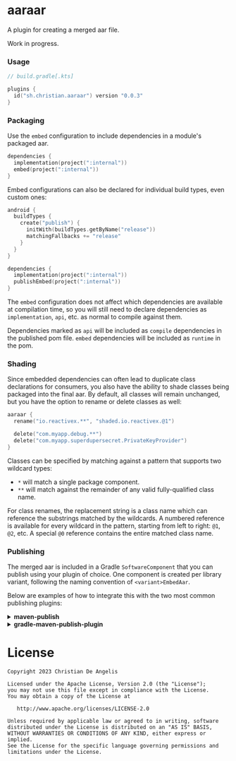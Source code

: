 # aaraar

A plugin for creating a merged aar file.

Work in progress.

### Usage

```kotlin
// build.gradle[.kts]

plugins {
  id("sh.christian.aaraar") version "0.0.3"
}
```

### Packaging

Use the `embed` configuration to include dependencies in a module's packaged aar.

```kotlin
dependencies {
  implementation(project(":internal"))
  embed(project(":internal"))
}
```

Embed configurations can also be declared for individual build types, even custom ones:

```kotlin
android {
  buildTypes {
    create("publish") {
      initWith(buildTypes.getByName("release"))
      matchingFallbacks += "release"
    }
  }
}

dependencies {
  implementation(project(":internal"))
  publishEmbed(project(":internal"))
}
```

The `embed` configuration does not affect which dependencies are available at compilation time, so you will still need
to declare dependencies as `implementation`, `api`, etc. as normal to compile against them.

Dependencies marked as `api` will be included as `compile` dependencies in the published pom file.
`embed` dependencies will be included as `runtime` in the pom.

### Shading

Since embedded dependencies can often lead to duplicate class declarations for consumers, you also have the ability to
shade classes being packaged into the final aar. By default, all classes will remain unchanged, but you have the option
to rename or delete classes as well:

```kotlin
aaraar {
  rename("io.reactivex.**", "shaded.io.reactivex.@1")

  delete("com.myapp.debug.**")
  delete("com.myapp.superdupersecret.PrivateKeyProvider")
}
```

Classes can be specified by matching against a pattern that supports two wildcard types:

- `*` will match a single package component.
- `**` will match against the remainder of any valid fully-qualified class name.

For class renames, the replacement string is a class name which can reference the substrings matched by the wildcards.
A numbered reference is available for every wildcard in the pattern, starting from left to right: `@1`, `@2`, etc.
A special `@0` reference contains the entire matched class name.

### Publishing

The merged aar is included in a Gradle `SoftwareComponent` that you can publish using your plugin of choice.
One component is created per library variant, following the naming convention of `<variant>EmbedAar`.

Below are examples of how to integrate this with the two most common publishing plugins:

<details>
<summary><b>maven-publish</b></summary>

<br/>

https://docs.gradle.org/current/userguide/publishing_maven.html

 *    <details open>
      <summary>Kotlin DSL</summary>
      
      ```kotlin
      afterEvaluate {
        publishing {
          publications {
            create<MavenPublication>("maven") {
              from(components["releaseEmbedAar"])
            }
          }
        }
      }
      ```
      </details>

 *    <details>
      <summary>Groovy</summary>
      
      ```groovy
      afterEvaluate {
        publishing {
          publications {
            maven(MavenPublication) {
              from(components.releaseEmbedAar)
            }
          }
        }
      }
      ```
      </details>
</details>

<details>
<summary><b>gradle-maven-publish-plugin</b></summary>

<br/>

https://github.com/vanniktech/gradle-maven-publish-plugin

You will need to specify which flavor of the merged aar you want to publish via a project property:

```kotlin
project.ext.set("ANDROID_VARIANT_TO_PUBLISH", "releaseEmbedAar")
```

**_You can also always set this property through the command line, but neglecting to do so will cause it to
default to `"release"`, which will **not** be the merged aar artifact produced by this plugin._
</details>

# License

```
Copyright 2023 Christian De Angelis

Licensed under the Apache License, Version 2.0 (the "License");
you may not use this file except in compliance with the License.
You may obtain a copy of the License at

   http://www.apache.org/licenses/LICENSE-2.0

Unless required by applicable law or agreed to in writing, software
distributed under the License is distributed on an "AS IS" BASIS,
WITHOUT WARRANTIES OR CONDITIONS OF ANY KIND, either express or implied.
See the License for the specific language governing permissions and
limitations under the License.
```

